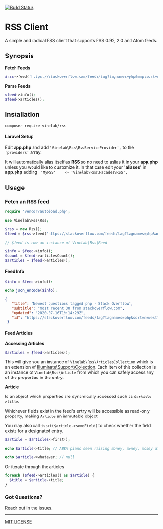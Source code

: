 [![Build Status](https://travis-ci.org/Vinelab/RSS.png)](https://travis-ci.org/Vinelab/RSS)

# RSS Client
A simple and radical RSS client that supports RSS 0.92, 2.0 and Atom feeds.

## Synopsis
**Fetch Feeds**
```php
$rss->feed('https://stackoverflow.com/feeds/tag?tagnames=php&amp;sort=newest');
```

**Parse Feeds**
```php
$feed->info();
$feed->articles();
```

## Installation
`composer require vinelab/rss`

#### Laravel Setup
Edit **app.php** and add ```'Vinelab\Rss\RssServiceProvider',``` to the ```'providers'``` array.

It will automatically alias itself as **RSS** so no need to aslias it in your **app.php** unless you would like to customize it. In that case edit your **'aliases'** in **app.php** adding ``` 'MyRSS'    => 'Vinelab\Rss\Facades\RSS',```

## Usage

### Fetch an RSS feed

```php
require 'vendor/autoload.php';

use Vinelab\Rss\Rss;

$rss = new Rss();
$feed = $rss->feed('https://stackoverflow.com/feeds/tag?tagnames=php&amp;sort=newest');

// $feed is now an instance of Vinelab\Rss\Feed

$info = $feed->info();
$count = $feed->articlesCount();
$articles = $feed->articles();
```

#### Feed Info
```php
$info = $feed->info();

echo json_encode($info);
```

```json
{
   "title": "Newest questions tagged php - Stack Overflow",
   "subtitle": "most recent 30 from stackoverflow.com",
   "updated": "2020-07-16T19:14:29Z",
   "id": "https://stackoverflow.com/feeds/tag?tagnames=php&sort=newest"
 }
```

#### Feed Articles

**Accessing Articles**
```php
$articles = $feed->articles();
```

This will give you an instance of `Vinelab\Rss\ArticlesCollection` which is
an extension of [Illuminate\Support\Collection](https://laravel.com/docs/7.x/collections).
Each item of this collection is an instance of `Vinelab\Rss\Article` from which you can safely access any of the properties in the entry.

**Article**

Is an object which properties are dynamically accessed such as `$article->title`.

Whichever fields exist in the feed's entry will be accessible as read-only
property, making `Article` an immutable object.

You may also call `isset($article->someField)` to check whether the field exists for a designated entry.

```php
$article = $articles->first();

echo $article->title; // ABBA piano seen raising money, money, money at auction

echo $article->whatever; // null
```

Or iterate through the articles
```php
foreach ($feed->articles() as $article) {
  $title = $article->title;
}
```

### Got Questions?
Reach out in the [issues](https://github.com/vinelab/rss/issues).

---

[MIT LICENSE](/LICENSE)

